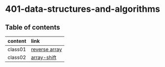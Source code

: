 # 401-data-structures-and-algorithms

## Table of contents 

| content      | link  
| :----------- | :--------------------------------------------------------------------|
| class01    |[reverse array](https://dinasami.github.io/401-data-structures-and-algorithms/javascript/array-reverse/)|
| class02    |[array-shift](https://dinasami.github.io/401-data-structures-and-algorithms/javascript/array-shift/)|


